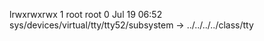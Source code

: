 lrwxrwxrwx 1 root root 0 Jul 19 06:52 sys/devices/virtual/tty/tty52/subsystem -> ../../../../class/tty
